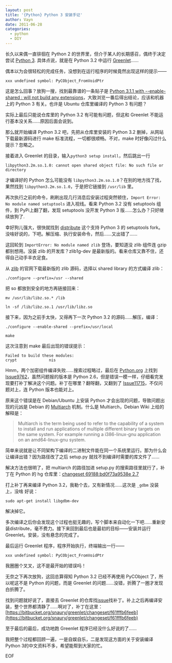 ```yaml
---
layout: post
title: '{Python} Python 3 安装手记'
author: Vayn
date: 2011-06-28
categories:
  - python
  - DIY
---
```


长久以来偶一直徘徊在 Python 2 的世界里，但介于某人的长期感召，偶终于决定尝试 [Python 3](http://www.python.org/download/releases/3.0/). 具体点说，就是在 Python 3.2 中运行 [Greenlet](http://pypi.python.org/pypi/greenlet)……

偶本以为会很轻松的完成任务，没想到在运行程序的时候竟然出现这样的提示——

`xxx undefined symbol: PyCObject_FromVoidPtr`

这是怎么回事？放狗一搜，找到最靠谱的一条贴子是 [Python 3.1.1 with --enable-shared : will not build any extensions](http://stackoverflow.com/questions/1547310/python-3-1-1-with-enable-shared-will-not-build-any-extensions)，大致浏览一番后得出结论，应该和机器上的 Python 3 有关。也许是 Ubuntu 仓库里编译的 Python 3 有问题？

实际上最后只能说仓库里的 Python 3.2 有可能有问题，但这和 Greenlet 不能运行基本没关系……原因后面会说到。

那么就开始编译 Python 3.2 吧，先把从仓库里安装的 Python 3.2 删掉，从网站下载最新源码进行 make 标准流程，一切都很顺畅。不对，make 时好像闪过什么提示？忽略之。

接着进入 Greenlet 的目录，输入`python3 setup install`，然后跳出一行

`libpython3.2m.so.1.0: cannot open shared object file: No such file or directory`

才编译好的 Python 怎么可能没有 `libpython3.2m.so.1.0`？在别的地方找了找，果然找到 `libpython3.2m.so.1.0`，于是把它链接到 `/usr/lib` 里。

再次执行之前的命令，刷刷出现几行消息后安装过程突然顿住，`Import Error: No module named setuptools` 进入视线。看来 Python 3.2 没有 setuptools 组件，到 PyPi上翻了翻，发现 setuptools 没开发 Python 3 版……怎么办？只好继续放狗了.

幸好狗儿强大，很快就找到 [distribute](http://pypi.python.org/pypi/distribute) 这个支持 Python 3 的 setuptools fork。没啥好说的，下吧。解压缩、执行安装命令，然后……又出错了……

这回轮到 `ImportError: No module named zlib` 登场，要知道没 zlib 组件连 gzip 都别想用。没装 zlib 的开发库？zlib1g-dev 是最新版的。看来仓库又靠不住，还得自己动手丰衣足食。

从 [zlib](http://www.zlib.net/) 的官网下载最新版的 zlib 源码，选择以 shared library 的方式编译 zlib：

`./configure --prefix=/usr --shared`

把 so 都放到安全的地方再链接回来：

`mv /usr/lib/libz.so.* /lib`

`ln -sf /lib/libz.so.1 /usr/lib/libz.so`

接下来，因为之前手太快，又得再下一次 Python 3.2 的源码……解压，编译：

`./configure --enable-shared --prefix=/usr/local`

`make`

这次注意到 make 最后出现的错误提示：

<pre><code>Failed to build these modules:
crypt              nis</code></pre>

Hmm，两个加密组件编译失败……搜索过程略过，最后在 [Python.org](http://python.org) 上找到 [Issue9762](http://bugs.python.org/issue9762)，虽然问题报的版本是 Python 2.6，但是错误一模一样，仔细看完发现要打补丁解决这个问题。补丁在哪里？翻呀翻，又翻到了 [Issue11715](http://bugs.python.org/issue11715)，不仅问题对上，连 Python 版本也能对上。

原来这个错误是在 Debian/Ubuntu 上安装 Python 才会出现的问题，导致问题出现的元凶是 Debian 的 [Multiarch](http://wiki.debian.org/Multiarch/) 机制。什么是 Multiarch，Debian Wiki 上给的解释是：

> Multiarch is the term being used to refer to the capability of a system to install and run applications of multiple different binary targets on the same system. For example running a i386-linux-gnu application on an amd64-linux-gnu system. 

简单来说就是让不同架构下编译的二进制文件能在同一个系统里运行。那为什么会让编译出错？因为路径改了之后 setup.py 就找不到编译时需要的库文件了……

解决方法也很明了，把 multiarch 的路径加进 setup.py 的搜索路径里就行了，补丁在 Python 的 hg 仓库里：[changeset 69188:bd0f73a9538e 2.7](http://hg.python.org/cpython/rev/bd0f73a9538e)

打上补丁再来编译 Python 3.2，我勒个去，又有新情况……这次是 `_gdbm` 没装上，没啥
好说：

`sudo apt-get install libgdbm-dev`

解决掉它。

多次编译之后你会发现这个过程也挺无趣的，写个脚本来自动化一下吧……重新安装distribute，毫不费力。接下来回到最后也是最初的目标——安装并运行 Greenlet。安装，没有悬念的完成了。

最后运行 Greenlet 程序，程序开始执行，终端输出一行——

`xxx undefined symbol: PyCObject_FromVoidPtr`

我圈圈个叉叉，这不是最开始的错误吗！

无奈之下再次放狗，这回总算得知 Python 3.2 已经不再使用 PyCObject 了，所以呢这不是 Python 的问题，而是 Greenlet 的问题……没错，折腾了一圈才发现白折腾了。

找到问题就好说了，直接去 Greenlet 的仓库找[issue](https://bitbucket.org/ambroff/greenlet/issue/15/greenlet-doesnt-support-python-32)找补丁。补上之后再编译安装，整个世界都清静了……啊对了，补丁在这里：[https://bitbucket.org/snaury/greenlet/changeset/f61fffb6feeb](https://bitbucket.org/snaury/greenlet/changeset/f61fffb6feeb)

至于最后的最后，成功地跑 Greenlet 程序已经没什么好说的了……

我把整个过程都回顾一遍，一是自娱自乐，二是发现这方面的关于安装编译 Python 3的中文资料不多，希望能帮到大家的忙。

EOF
